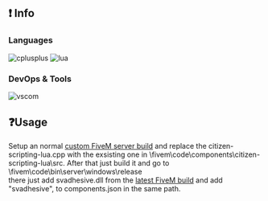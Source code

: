## ❗ Info

### Languages
![cplusplus](https://img.shields.io/badge/c++-black?style=flat-square&logo=cplusplus&logoColor=blue)
![lua](https://custom-icon-badges.herokuapp.com/badge/lua-black.svg?logo=lua&logoColor=blue)

### DevOps & Tools
![vscom](https://img.shields.io/badge/vscommuntiy-black?style=flat-square&logo=visual-studio-code&logoColor=ac68c4)

## ❓Usage
Setup an normal [custom FiveM server build](https://github.com/citizenfx/fivem/blob/master/docs/building.md) and replace the citizen-scripting-lua.cpp with the exsisting one in \fivem\code\components\citizen-scripting-lua\src\. After that just build it and go to \fivem\code\bin\server\windows\release\
there just add svadhesive.dll from the [latest FiveM build](https://runtime.fivem.net/artifacts/fivem/build_server_windows/master/) and add "svadhesive", to components.json in the same path.
